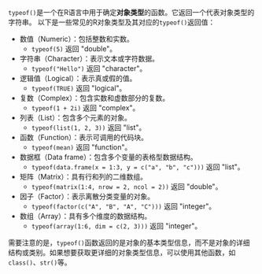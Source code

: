 `typeof()`是一个在R语言中用于确定**对象类型**的函数。它返回一个代表对象类型的字符串。
以下是一些常见的R对象类型及其对应的`typeof()`返回值：
- 数值（Numeric）：包括整数和实数。
  - `typeof(5)` 返回 "double"。
- 字符串（Character）：表示文本或字符数据。
  - `typeof("Hello")` 返回 "character"。
- 逻辑值（Logical）：表示真或假的值。
  - `typeof(TRUE)` 返回 "logical"。
- 复数（Complex）：包含实数和虚数部分的复数。
  - `typeof(1 + 2i)` 返回 "complex"。
- 列表（List）：包含多个元素的对象。
  - `typeof(list(1, 2, 3))` 返回 "list"。
- 函数（Function）：表示可调用的代码块。
  - `typeof(mean)` 返回 "function"。
- 数据框（Data frame）：包含多个变量的表格型数据结构。
  - `typeof(data.frame(x = 1:3, y = c("a", "b", "c")))` 返回 "list"。
- 矩阵（Matrix）：具有行和列的二维数组。
  - `typeof(matrix(1:4, nrow = 2, ncol = 2))` 返回 "double"。
- 因子（Factor）：表示离散分类变量的对象。
  - `typeof(factor(c("A", "B", "A", "C")))` 返回 "integer"。
- 数组（Array）：具有多个维度的数据结构。
  - `typeof(array(1:6, dim = c(2, 3)))` 返回 "integer"。

需要注意的是，`typeof()`函数返回的是对象的基本类型信息，而不是对象的详细结构或类别。如果想要获取更详细的对象类型信息，可以使用其他函数，如`class()`、`str()`等。
